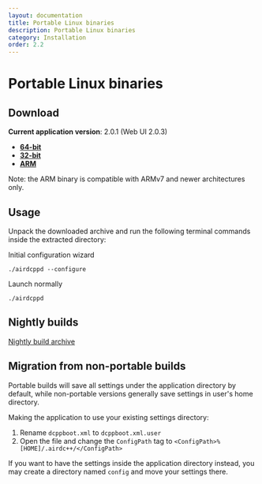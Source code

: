 ```yaml
---
layout: documentation
title: Portable Linux binaries
description: Portable Linux binaries
category: Installation
order: 2.2
---
```


# Portable Linux binaries

## Download

**Current application version**: 2.0.1 (Web UI 2.0.3)

- **[64-bit](http://web-builds.airdcpp.net/stable/airdcpp_2.0.1_webui-2.0.3_64-bit_portable.tar.gz)**
- **[32-bit](http://web-builds.airdcpp.net/stable/airdcpp_2.0.1_webui-2.0.3_32-bit_portable.tar.gz)**
- **[ARM](http://web-builds.airdcpp.net/stable/airdcpp_2.0.1_webui-2.0.3_armhf_portable.tar.gz)**

Note: the ARM binary is compatible with ARMv7 and newer architectures only.


## Usage

Unpack the downloaded archive and run the following terminal commands inside the extracted directory:

Initial configuration wizard

`./airdcppd --configure`

Launch normally

`./airdcppd`


## Nightly builds

[Nightly build archive](http://web-builds.airdcpp.net/develop/)


## Migration from non-portable builds

Portable builds will save all settings under the application directory by default, while non-portable versions generally save settings in user's home directory.

Making the application to use your existing settings directory:

1. Rename `dcppboot.xml` to `dcppboot.xml.user`
2. Open the file and change the `ConfigPath` tag to `<ConfigPath>%[HOME]/.airdc++/</ConfigPath>`

If you want to have the settings inside the application directory instead, you may create a directory named `config` and move your settings there.